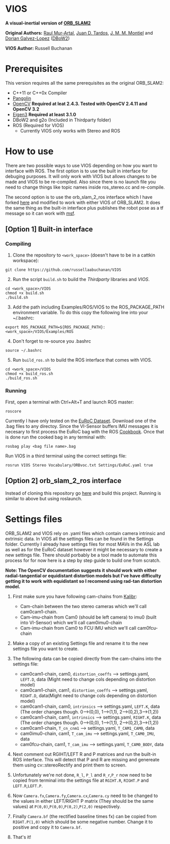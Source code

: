 # VIOS
**A visual-inertial version of [ORB_SLAM2](https://github.com/raulmur/ORB_SLAM2)**

**Original Authors:** [Raul Mur-Artal](http://webdiis.unizar.es/~raulmur/), [Juan D. Tardos](http://webdiis.unizar.es/~jdtardos/), [J. M. M. Montiel](http://webdiis.unizar.es/~josemari/) and [Dorian Galvez-Lopez](http://doriangalvez.com/) ([DBoW2](https://github.com/dorian3d/DBoW2))

**VIOS Author:** Russell Buchanan 

# Prerequisites
This version requires all the same prerequisites as the original ORB_SLAM2:

* C++11 or C++0x Compiler
* [Pangolin](https://github.com/stevenlovegrove/Pangolin)
* [OpenCV](http://opencv.org) **Required at leat 2.4.3. Tested with OpenCV 2.4.11 and OpenCV 3.2**
* [Eigen3](http://eigen.tuxfamily.org) **Required at least 3.1.0**
* DBoW2 and g2o (Included in Thirdparty folder)
* ROS (Required for VIOS)
    * Currently VIOS only works with Stereo and ROS

# How to use

There are two possible ways to use VIOS depending on how you want to interface with ROS. The first option is to use the built in interface for debuging purposes. It will only work with VIOS but allows changes to be made and VIOS to be re-compiled. Also since there is no launch file you need to change things like topic names inside ros_stereo.cc and re-compile. 

The second option is to use the orb_slam_2_ros interface which I have forked [here](https://github.com/russellaabuchanan/orb_slam_2_ros) and modified to work with either VIOS of ORB_SLAM2. It does the same thing as the built-in interface plus publishes the robot pose as a tf message so it can work with [msf](https://github.com/ethz-asl/ethzasl_msf).


## [Option 1] Built-in interface
### Compiling

1. Clone the repository to ```<work_space>``` (doesn't have to be in a cattkin workspace):
```
git clone https://github.com/russellaabuchanan/VIOS
```

2. Run the script `build.sh` to build the *Thirdparty* libraries and *VIOS*.
```
cd <work_space>/VIOS
chmod +x build.sh
./build.sh
```
3. Add the path including Examples/ROS/VIOS to the ROS_PACKAGE_PATH environment variable. To do this copy the following line into your ~/.bashrc:
```
export ROS_PACKAGE_PATH=${ROS_PACKAGE_PATH}:<work_space>/VIOS/Examples/ROS
```
4. Don't forget to re-source you .bashrc
```
source ~/.bashrc
```

5. Run `build_ros.sh` to build the ROS interface that comes with VIOS.
```
cd <work_space>/VIOS
chmod +x build_ros.sh
./build_ros.sh
```
### Running
First, open a terminal with Ctrl+Alt+T and launch ROS master:
```
roscore
```
Currently I have only tested on the [EuRoC Dataset](http://projects.asl.ethz.ch/datasets/doku.php?id=kmavvisualinertialdatasets). Download one of the .bag files to any directoy. Since the VI-Sensor buffers IMU messages it is necesary to first process the EuRoC bag with the ROS [Cookbook](http://wiki.ros.org/rosbag/Cookbook). Once that is done run the cooked bag in any terminal with:
```
rosbag play <bag file name>.bag
```

Run VIOS in a third terminal using the correct settings file:
```
rosrun VIOS Stereo Vocabulary/ORBvoc.txt Settings/EuRoC.yaml true
```

## [Option 2] orb_slam_2_ros interface
Instead of cloning this repository go [here](https://github.com/russellaabuchanan/orb_slam_2_ros) and build this project. Running is similar to above but using roslaunch.

# Settings files
ORB_SLAM2 and VIOS rely on .yaml files which contain camera intrinsic and extrinsic data. In VIOS all the settings files can be found in the Settings folder. Currently I already have settings files for most MAVs in the ASL lab as well as for the EuRoC dataset however it might be necessary to create a new settings file. There should porbably be a tool made to automate this process for for now here is a step by step guide to build one from scratch.

**Note: The OpenCV documentation suggests it should work with either radial-tangential or equidistant distortion models but I've have difficulty getting it to work with equidistant so I recomend using rad-tan distortion model.**

1. First make sure you have following cam-chains from [Kalibr](https://github.com/ethz-asl/kalibr): 
    * Cam-chain between the two stereo cameras which we'll call cam0cam1-chain.
    * Cam-imu-chain from Cam0 (should be left camera) to imu0 (built into VI-Sensor) which we'll call cam0imu0-chain
    * Cam-imu-chain from Cam0 to FCU IMU which we'll call cam0fcu-chain
2. Make a copy of an existing Settings file and rename it to the new settings file you want to create.
3. The following data can be copied directly from the cam-chains into the settings file:
    * cam0cam1-chain, cam0, `distortion_coeffs` --> settings.yaml, `LEFT.D`, data (Might need to change cols depending on distortion model)
    * cam0cam1-chain, cam1, `distortion_coeffs` --> settings.yaml, `RIGHT.D`, data(Might need to change cols depending on distortion model)
    * cam0cam1-chain, cam0, `intrinsics` --> settings.yaml, `LEFT.K`, data (The order changes though. 0-->(0,0), 1-->(1,1), 2-->(0,2),3-->(1,2))
    * cam0cam1-chain, cam1, `intrinsics` --> settings.yaml, `RIGHT.K`, data (The order changes though. 0-->(0,0), 1-->(1,1), 2-->(0,2),3-->(1,2))
    * cam0cam1-chain, `T_cn_cnm1` --> settings.yaml, `T_CAM1_CAM0`, data
    * cam0imu0-chain, cam1, `T_cam_imu` --> settings.yaml, `T_CAM0_IMU`, data
    * cam0fcu-chain, cam1, `T_cam_imu` --> settings.yaml, `T_CAM0_BODY`, data


4. Next comment out RGIHT/LEFT R and P matrices and run the built-in ROS interface. This will detect that P and R are missing and genereate them using cv::stereoRectify and print them to screen.
5. Unfortunately we're not done, `R_l`, `P_l` and `R_r`,`P_r` now need to be copied from terminal into the settings file at `RGIHT.R`, `RIGHT.P` and `LEFT.R`,`LEFT.P`.
6. Now `Camera.fx`,`Camera.fy`,`Camera.cx`,`Camera.cy` need to be changed to the values in either LEFT/RIGHT P matrix (They should be the same values) at `P(0,0)`,`P(0,0)`,`P(0,2)`,`P(2,0)` respectively.
7. Finally `Camera.bf` (the rectified baseline times fx) can be copied from `RIGHT.P(1,0)` which should be some negative number. Change it to positive and copy it to `Camera.bf`.
8. That's it!



